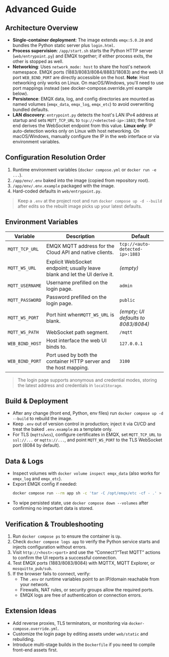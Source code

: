 # Advanced Guide

## Architecture Overview

- **Single-container deployment**: The image extends `emqx:5.0.20` and bundles the Python static server plus `login.html`.
- **Process supervision**: `/app/start.sh` starts the Python HTTP server (`web/entrypoint.py`) and EMQX together; if either process exits, the other is stopped as well.
- **Networking**: Uses `network_mode: host` to share the host's network namespace. EMQX ports (1883/8083/8084/8883/18083) and the web UI port `WEB_BIND_PORT` are directly accessible on the host. **Note**: Host networking only works on Linux. On macOS/Windows, you'll need to use port mappings instead (see docker-compose.override.yml example below).
- **Persistence**: EMQX data, log, and config directories are mounted as named volumes (`emqx_data`, `emqx_log`, `emqx_etc`) to avoid overwriting bundled defaults.
- **LAN discovery**: `entrypoint.py` detects the host's LAN IPv4 address at startup and sets `MQTT_TCP_URL` to `tcp://<detected-ip>:1883`; the front end derives the WebSocket endpoint from this value. **Linux only**: IP auto-detection works only on Linux with host networking. On macOS/Windows, manually configure the IP in the web interface or via environment variables.

## Configuration Resolution Order

1. Runtime environment variables (`docker compose.yml` or `docker run -e ...`).
2. `/app/env/.env` baked into the image (copied from repository root).
3. `/app/env/.env.example` packaged with the image.
4. Hard-coded defaults in `web/entrypoint.py`.

> Keep a `.env` at the project root and run `docker compose up -d --build` after edits so the rebuilt image picks up your latest defaults.

## Environment Variables


| Variable        | Description                                                                | Default                             |
| --------------- | -------------------------------------------------------------------------- | ----------------------------------- |
| `MQTT_TCP_URL`  | EMQX MQTT address for the Cloud API and native clients.                    | `tcp://<auto-detected-ip>:1883`     |
| `MQTT_WS_URL`   | Explicit WebSocket endpoint; usually leave blank and let the UI derive it. | *(empty)*                           |
| `MQTT_USERNAME` | Username prefilled on the login page.                                      | `admin`                             |
| `MQTT_PASSWORD` | Password prefilled on the login page.                                      | `public`                            |
| `MQTT_WS_PORT`  | Port hint when`MQTT_WS_URL` is blank.                                      | *(empty; UI defaults to 8083/8084)* |
| `MQTT_WS_PATH`  | WebSocket path segment.                                                    | `/mqtt`                             |
| `WEB_BIND_HOST` | Host interface the web UI binds to.                                        | `127.0.0.1`                         |
| `WEB_BIND_PORT` | Port used by both the container HTTP server and the host mapping.          | `3100`                              |

> The login page supports anonymous and credential modes, storing the latest address and credentials in `localStorage`.

## Build & Deployment

- After any change (front end, Python, env files) run `docker compose up -d --build` to rebuild the image.
- Keep `.env` out of version control in production; inject it via CI/CD and treat the baked `.env.example` as a template only.
- For TLS (`mqtts`/`wss`), configure certificates in EMQX, set `MQTT_TCP_URL` to `ssl://...` or `mqtts://...`, and point `MQTT_WS_PORT` to the TLS WebSocket port (8084 by default).

## Data & Logs

- Inspect volumes with `docker volume inspect emqx_data` (also works for `emqx_log` and `emqx_etc`).
- Export EMQX config if needed:
  ```bash
  docker compose run --rm app sh -c 'tar -C /opt/emqx/etc -cf - .' > emqx-etc.tar
  ```
- To wipe persisted state, use `docker compose down --volumes` after confirming no important data is stored.

## Verification & Troubleshooting

1. Run `docker compose ps` to ensure the container is `Up`.
2. Check `docker compose logs app` to verify the Python service starts and injects configuration without errors.
3. Visit `http://<host>:<port>` and use the “Connect”/“Test MQTT” actions to confirm the UI reports a successful connection.
4. Test EMQX ports (1883/8083/8084) with MQTTX, MQTT Explorer, or `mosquitto_pub/sub`.
5. If the browser fails to connect, verify:
   - The `.env` or runtime variables point to an IP/domain reachable from your network.
   - Firewalls, NAT rules, or security groups allow the required ports.
   - EMQX logs are free of authentication or connection errors.

## Extension Ideas

- Add reverse proxies, TLS terminators, or monitoring via `docker-compose.override.yml`.
- Customize the login page by editing assets under `web/static` and rebuilding.
- Introduce multi-stage builds in the `Dockerfile` if you need to compile front-end assets first.
